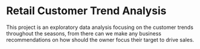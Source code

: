 # Retail Customer Trend Analysis
This project is an exploratory data analysis focusing on the customer trends throughout the seasons, from there can we make any business recommendations on how should the owner focus their target to drive sales.
